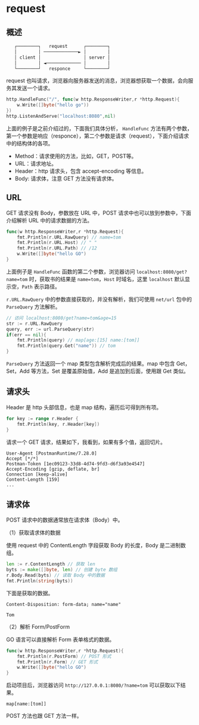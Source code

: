 # request

## 概述

```bash
   ┌────────┐   request      ┌────────┐
   │        │ ─────────────► │        │
   │ client │                │ server │
   │        │ ◄───────────── │        │
   └────────┘   responce     └────────┘
```

request 也叫请求，浏览器向服务器发送的消息，浏览器想获取一个数据，会向服务其发送一个请求。

```go
http.HandleFunc("/", func(w http.ResponseWriter,r *http.Request){
    w.Write([]byte("hello go"))
})
http.ListenAndServe("localhost:8080",nil)
```

上面的例子是之前介绍过的，下面我们具体分析， `HandleFunc` 方法有两个参数，第一个参数是响应（responce），第二个参数是请求（request），下面介绍请求中的结构体的各项。

- Method：请求使用的方法，比如，GET，POST等。
- URL：请求地址。
- Header：http 请求头，包含 accept-encoding 等信息。
- Body: 请求体，注意 GET 方法没有请求体。

## URL

GET 请求没有 Body，参数放在 URL 中，POST 请求中也可以放到参数中，下面介绍解析 URL 中的请求数据的方法。

```go
func(w http.ResponseWriter,r *http.Request){
    fmt.Println(r.URL.RawQuery) // name=tom
    fmt.Println(r.URL.Host) // " "
    fmt.Println(r.URL.Path) // /12
    w.Write([]byte("hello GO")
}
```

上面例子是 `HandleFunc` 函数的第二个参数，浏览器访问 `localhost:8080/get?name=tom` 时，获取书的结果是 `name=tom`，`Host` 时域名，这里 `localhost` 默认显示空，`Path` 表示路径。

`r.URL.RawQuery` 中的参数直接获取的，并没有解析，我们可使用 `net/url` 包中的 `ParseQuery` 方法解析。

```go
// 访问 localhost:8080/get?name=tom&age=15
str := r.URL.RawQuery
query, err := url.ParseQuery(str)
if(err == nil){
    fmt.Println(query) // map[age:[15] name:[tom]]
    fmt.Println(query.Get("name")) // tom
}
```

`ParseQuery` 方法返回一个 map 类型包含解析完成后的结果。map 中包含 Get，Set，Add 等方法，Set 是覆盖原始值，Add 是追加到后面，使用跟 Get 类似。

## 请求头

Header 是 http 头部信息，也是 map 结构，遍历后可得到所有项。

```go
for key := range r.Header {
    fmt.Println(key, r.Header[key])
}
```

请求一个 GET 请求，结果如下，我看到，如果有多个值，返回切片。

```text
User-Agent [PostmanRuntime/7.28.0]
Accept [*/*]
Postman-Token [1ec09123-33d8-4d74-9fd3-d6f3a93e4547]
Accept-Encoding [gzip, deflate, br]
Connection [keep-alive]
Content-Length [159]
...
```

## 请求体

POST 请求中的数据通常放在请求体（Body）中。

（1）获取请求体的数据

使用 request 中的 ContentLength 字段获取 Body 的长度，Body 是二进制数组。

```go
len := r.ContentLength // 获取 len
byts := make([]byte, len) // 创建 byte 数组
r.Body.Read(byts) // 读取 Body 中的数据
fmt.Println(string(byts))
```

下面是获取的数据。

```text
Content-Disposition: form-data; name="name"

Tom
```

（2）解析 Form/PostForm

GO 语言可以直接解析 Form 表单格式的数据。

```go
func(w http.ResponseWriter,r *http.Request){
    fmt.Println(r.PostForm) // POST 形式
    fmt.Println(r.Form) // GET 形式
    w.Write([]byte("hello GO")
}
```

启动项目后，浏览器访问 `http://127.0.0.1:8080/?name=tom` 可以获取以下结果。

```text
map[name:[tom]]
```

POST 方法也跟 GET 方法一样。

<comment-comment/> 
